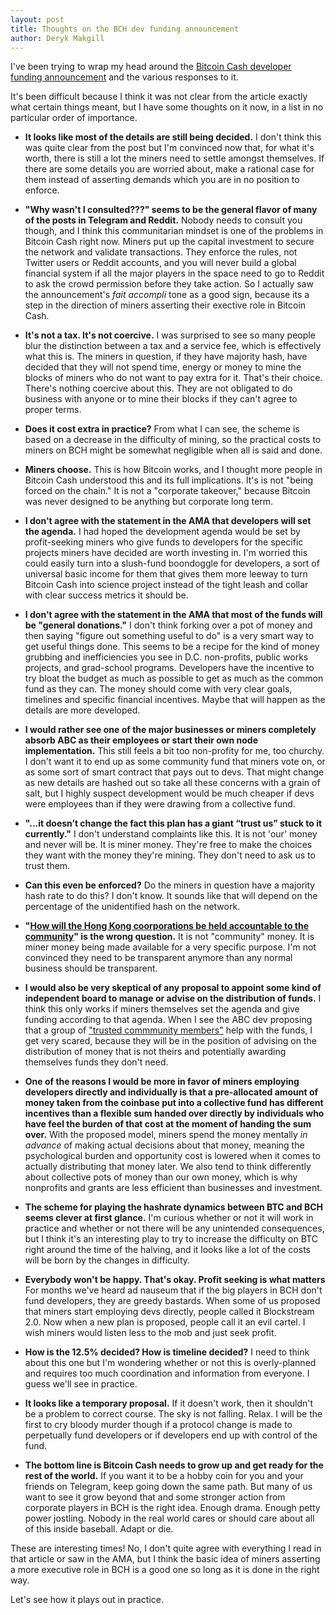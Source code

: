 ```yaml
---
layout: post
title: Thoughts on the BCH dev funding announcement
author: Deryk Makgill
---
```


I've been trying to wrap my head around the [Bitcoin Cash developer funding announcement](https://medium.com/@jiangzhuoer/infrastructure-funding-plan-for-bitcoin-cash-131fdcd2412e) and the various responses to it.

It's been difficult because I think it was not clear from the article exactly what certain things meant, but I have some thoughts on it now, in a list in no particular order of importance.

- **It looks like most of the details are still being decided.** I don't think this was quite clear from the post but I'm convinced now that, for what it's worth, there is still a lot the miners need to settle amongst themselves. If there are some details you are worried about, make a rational case for them instead of asserting demands which you are in no position to enforce.

- **"Why wasn't I consulted???" seems to be the general flavor of many of the posts in Telegram and Reddit.** Nobody needs to consult you though, and I think this communitarian mindset is one of the problems in Bitcoin Cash right now. Miners put up the capital investment to secure the network and validate transactions. They enforce the rules, not Twitter users or Reddit accounts, and you will never build a global financial system if all the major players in the space need to go to Reddit to ask the crowd permission before they take action. So I actually saw the announcement's *fait accompli* tone as a good sign, because its a step in the direction of miners asserting their exective role in Bitcoin Cash.

- **It's not a tax. It's not coercive.** I was surprised to see so many people blur the distinction between a tax and a service fee, which is effectively what this is. The miners in question, if they have majority hash, have decided that they will not spend time, energy or money to mine the blocks of miners who do not want to pay extra for it. That's their choice. There's nothing coercive about this. They are not obligated to do business with anyone or to mine their blocks if they can't agree to proper terms.

- **Does it cost extra in practice?** From what I can see, the scheme is based on a decrease in the difficulty of mining, so the practical costs to miners on BCH might be somewhat negligible when all is said and done.

- **Miners choose.** This is how Bitcoin works, and I thought more people in Bitcoin Cash understood this and its full implications. It's is not "being forced on the chain." It is not a "corporate takeover," because Bitcoin was never designed to be anything but corporate long term.  

- **I don't agree with the statement in the AMA that developers will set the agenda.** I had hoped the development agenda would be set by profit-seeking miners who give funds to developers for the specific projects miners have decided are worth investing in. I'm worried this could easily turn into a slush-fund boondoggle for developers, a sort of universal basic income for them that gives them more leeway to turn Bitcoin Cash into science project instead of the tight leash and collar with clear success metrics it should be. 

- **I don't agree with the statement in the AMA that most of the funds will be "general donations."** I don't think forking over a pot of money and then saying "figure out something useful to do" is a very smart way to get useful things done. This seems to be a recipe for the kind of money grubbing and inefficiencies you see in D.C. non-profits, public works projects, and grad-school programs. Developers have the incentive to try bloat the budget as much as possible to get as much as the common fund as they can. The money should come with very clear goals, timelines and specific financial incentives. Maybe that will happen as the details are more developed.

- **I would rather see one of the major businesses or miners completely absorb ABC as their employees or start their own node implementation.**  This still feels a bit too non-profity for me, too churchy. I don't want it to end up as some community fund that miners vote on, or as some sort of smart contract that pays out to devs. That might change as new details are hashed out so take all these concerns with a grain of salt, but I highly suspect development would be much cheaper if devs were employees than if they were drawing from a collective fund.

- **"...it doesn’t change the fact this plan has a giant “trust us” stuck to it currently."** I don't understand complaints like this. It is not 'our' money and never will be. It is miner money. They're free to make the choices they want with the money they're mining. They don't need to ask us to trust them. 

- **Can this even be enforced?** Do the miners in question have a majority hash rate to do this? I don't know. It sounds like that will depend on the percentage of the unidentified hash on the network.

- **"[How will the Hong Kong coorporations be held accountable to the community](https://read.cash/@Jake/some-thoughts-questions-on-jiang-zhuoers-miner-funding-announcement-84549728)" is the wrong question.** It is not "community" money. It is miner money being made available for a very specific purpose. I'm not convinced they need to be transparent anymore than any normal business should be transparent.

- **I would also be very skeptical of any proposal to appoint some kind of independent board to manage or advise on the distribution of funds.** I think this only works if miners themselves set the agenda and give funding according to that agenda. When I see the ABC dev proposing that a group of ["trusted commmunity members"](https://read.cash/@deadalnix/on-the-infrastructure-funding-plan-for-bitcoin-cash-bd372a10) help with the funds, I get very scared, because they will be in the position of advising on the distribution of money that is not theirs and potentially awarding themselves funds they don't need.

- **One of the reasons I would be more in favor of miners employing developers directly and individually is that a pre-allocated amount of money taken from the coinbase put into a collective fund has different incentives than a flexible sum handed over directly by individuals who have feel the burden of that cost at the moment of handing the sum over.** With the proposed model, miners spend the money mentally *in advance* of making actual decisions about that money, meaning the psychological burden and opportunity cost is lowered when it comes to actually distributing that money later. We also tend to think differently about collective pots of money than our own money, which is why nonprofits and grants are less efficient than businesses and investment. 

- **The scheme for playing the hashrate dynamics between BTC and BCH seems clever at first glance.** I'm curious whether or not it will work in practice and whether or not there will be any unintended consequences, but I think it's an interesting play to try to increase the difficulty on BTC right around the time of the halving, and it looks like a lot of the costs will be born by the changes in difficulty.

- **Everybody won't be happy. That's okay. Profit seeking is what matters** For months we've heard ad nauseum that if the big players in BCH don't fund developers, they are greedy bastards. When some of us proposed that miners start employing devs directly, people called it Blockstream 2.0. Now when a new plan is proposed, people call it an evil cartel. I wish miners would listen less to the mob and just seek profit.

- **How is the 12.5% decided? How is timeline decided?** I need to think about this one but I'm wondering whether or not this is overly-planned and requires too much coordination and information from everyone. I guess we'll see in practice.

- **It looks like a temporary proposal.** If it doesn't work, then it shouldn't be a problem to correct course. The sky is not falling. Relax. I will be the first to cry bloody murder though if a protocol change is made to perpetually fund developers or if developers end up with control of the fund.

- **The bottom line is Bitcoin Cash needs to grow up and get ready for the rest of the world.** If you want it to be a hobby coin for you and your friends on Telegram, keep going down the same path. But many of us want to see it grow beyond that and some stronger action from corporate players in BCH is the right idea. Enough drama. Enough petty power jostling. Nobody in the real world cares or should care about all of this inside baseball. Adapt or die.

These are interesting times! No, I don't quite agree with everything I read in that article or saw in the AMA, but I think the basic idea of miners asserting a more executive role in BCH is a good one so long as it is done in the right way.

Let's see how it plays out in practice.
